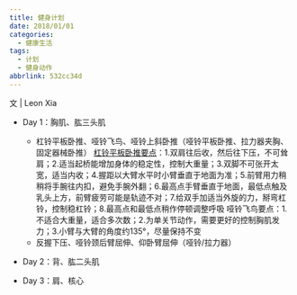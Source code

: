 ```yaml
---
title: 健身计划
date: 2018/01/01
categories:
  - 健康生活
tags:
  - 计划
  - 健身动作
abbrlink: 532cc34d
---
```


文 | Leon Xia

- Day 1：胸肌、肱三头肌
  - 杠铃平板卧推、哑铃飞鸟、哑铃上斜卧推（哑铃平板卧推、拉力器夹胸、固定器械卧推）
[杠铃平板卧推要点](https://mp.weixin.qq.com/s?__biz=MzUzNzY0MjkyNA==&mid=2247485364&idx=1&sn=18c7c02648b1d3a288b7c419a201b013&chksm=fae29577cd951c6195b4730218a0dca17ed149829b4b1787ce5df9f87a492db22577f619966e&mpshare=1&scene=1&srcid=05202hNbl3TiDDkikk2snK5i&pass_ticket=s9EiwbWmcxRDWg01Hy30XDQM6jeXVEDf2WhwyxQ%2FBEM2a6u8CsRacG%2BBJ5%2FD1CAT#rd)：1.双肩往后收，然后往下压，不可耸肩；2.适当起桥能增加身体的稳定性，控制大重量；3.双脚不可张开太宽，适当内收；4.握距以大臂水平时小臂垂直于地面为准；5.前臂用力稍稍将手腕往内扣，避免手腕外翻；6.最高点手臂垂直于地面，最低点触及乳头上方，前臂疲劳可能是轨迹不对；7.给双手加适当外旋的力，掰弯杠铃，控制稳杠铃；8.最高点和最低点稍作停顿调整呼吸
哑铃飞鸟要点：1.不适合大重量，适合多次数；2.为单关节动作，需要更好的控制胸肌发力；3.小臂与大臂的角度约135°，尽量保持不变
  - 反握下压、哑铃颈后臂屈伸、仰卧臂屈伸（哑铃/拉力器）

- Day 2：背、肱二头肌

- Day 3：肩、核心

